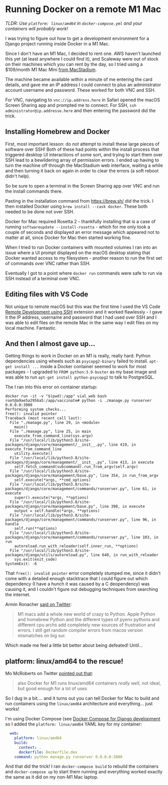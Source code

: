 # Running Docker on a remote M1 Mac

*TLDR: Use `platform: linux/amd64` in `docker-compose.yml` and your containers will probably work!* 

I was trying to figure out how to get a development environment for a Django project running inside Docker in a M1 Mac.

Since I don't have an M1 Mac, I decided to rent one. AWS haven't launched this yet (at least anywhere I could find it), and Scaleway were out of stock on their machines which you can rent by the day, so I tried using a $109/month M1 Mac Mini [from MacStadium](https://www.macstadium.com/m1-mini).

The machine became available within a minute of me entering the card details, and gave me an IP address I could connect to plus an administrator account username and password. These worked for both VNC and SSH.

For VNC, navigating to `vnc://ip.address.here` in Safari opened the macOS Screen Sharing app and prompted me to connect. For SSH, `ssh administrator@ip.addresse.here` and then entering the password did the trick.

## Installing Homebrew and Docker

First, most important lesson: do _not_ attempt to install these large pieces of software over SSH! Both of these had points within the install process that triggered desktop UI interactions of some sort, and trying to start them over SSH lead to a bewildering array of permission errors. I ended up having to turn the machine off through the MacStadium web interface, waiting a while and then turning it back on again in order to clear the errors (a soft reboot didn't help).

So be sure to open a terminal in the Screen Sharing app over VNC and run the install commands there.

Pasting in the installation command from https://brew.sh/ did the trick. I then installed Docker using `brew install --cask docker`. These both needed to be done not over SSH.

Docker for Mac required Rosetta 2 - thankfully installing that is a case of running `softwareupdate --install-rosetta` - which for me only took a couple of seconds and displayed an error message which appeared not to matter at all, since Docker for Mac then started working fine.

When I tried to run Docker containers with mounted volumes I ran into an issue where a UI prompt displayed on the macOS desktop stating that Docker wanted access to my filesystem - another reason to run the first set of commands over VNC rather than SSH.

Eventually I got to a point where `docker run` commands were safe to run via SSH instead of a terminal over VNC.

## Editing files with VS Code

Not unique to remote macOS but this was the first time I used the VS Code [Remote Development using SSH](https://code.visualstudio.com/docs/remote/ssh) extension and it worked flawlessly - I gave it the IP address, username and password that I had used over SSH and I was able to edit files on the remote Mac in the same way I edit files on my local machine. Fantastic.

## And then I almost gave up...

Getting things to work in Docker on an M1 is really, really hard. Python dependencies using wheels such as `psycopg2-binary` failed to install. `apt-get install ...` inside a Docker container seemed to work for most packages - I upgraded to `FROM python:3.9-buster` as my base image and was able to run `apt-get install python-psycopg2` to talk to PostgreSQL.

The I ran into this error on container startup:

```
docker run -it -v "$(pwd):/app" vial_web bash
root@a9ae5a2956a5:/app/vaccinate# python -i ./manage.py runserver 0.0.0.0:3000
Performing system checks...
free(): invalid pointer
Traceback (most recent call last):
  File "./manage.py", line 29, in <module>
    main()
  File "./manage.py", line 25, in main
    execute_from_command_line(sys.argv)
  File "/usr/local/lib/python3.8/site-packages/django/core/management/__init__.py", line 419, in execute_from_command_line
    utility.execute()
  File "/usr/local/lib/python3.8/site-packages/django/core/management/__init__.py", line 413, in execute
    self.fetch_command(subcommand).run_from_argv(self.argv)
  File "/usr/local/lib/python3.8/site-packages/django/core/management/base.py", line 354, in run_from_argv
    self.execute(*args, **cmd_options)
  File "/usr/local/lib/python3.8/site-packages/django/core/management/commands/runserver.py", line 61, in execute
    super().execute(*args, **options)
  File "/usr/local/lib/python3.8/site-packages/django/core/management/base.py", line 398, in execute
    output = self.handle(*args, **options)
  File "/usr/local/lib/python3.8/site-packages/django/core/management/commands/runserver.py", line 96, in handle
    self.run(**options)
  File "/usr/local/lib/python3.8/site-packages/django/core/management/commands/runserver.py", line 103, in run
    autoreload.run_with_reloader(self.inner_run, **options)
  File "/usr/local/lib/python3.8/site-packages/django/utils/autoreload.py", line 640, in run_with_reloader
    sys.exit(exit_code)
SystemExit: -6
```
That `free(): invalid pointer` error completely stumped me, since it didn't come with a detailed enough stacktrace that I could figure out which dependency (I have a hunch it was caused by a C deopendency) was causing it, and I couldn't figure out debugging techniques from searching the internet.

Armin Ronacher [said on Twitter](https://twitter.com/mitsuhiko/status/1397266788262584325):

> M1 macs add a whole new world of crazy to Python. Apple Python and homebrew Python and the different types of pyenv pythons and different cpu archs add completely new sources of frustration and errors. I still get random compiler errors from macos version mismatches on big sur.

Which made me feel a little bit better about being defeated! Until...

## platform: linux/amd64 to the rescue!

Mo McRoberts on Twitter [pointed out that](https://twitter.com/nevali/status/1397337506962677763):

> also Docker for M1 runs linux/amd64 containers *really well*, not ideal, but good enough for a lot of uses

So I dug in a bit.... and it turns out you can tell Docker for Mac to build and run containers using the `linux/amd64` architecture and everything... just works!

I'm using Docker Compose (see [Docker Compose for Django development](https://til.simonwillison.net/docker/docker-compose-for-django-development) so I added the `platform: linux/amd64` YAML key for my container:

```yaml
  web:
    platform: linux/amd64
    build:
      context: .
      dockerfile: Dockerfile.dev
    command: python manage.py runserver 0.0.0.0:3000
```
And that did the trick! I ran `docker-compose build` to rebuild the containers and `docker-compose up` to start them running and everything worked exactly the same as it did on my non-M1 Mac laptop.
